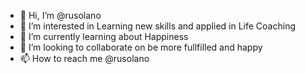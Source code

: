 - 👋 Hi, I’m @rusolano
- 👀 I’m interested in Learning new skills and applied in Life Coaching
- 🌱 I’m currently learning about Happiness
- 💞️ I’m looking to collaborate on be more fullfilled and happy
- 📫 How to reach me @rusolano

<!---
rusolano/rusolano is a ✨ special ✨ repository because its `README.md` (this file) appears on your GitHub profile.
You can click the Preview link to take a look at your changes.
--->
